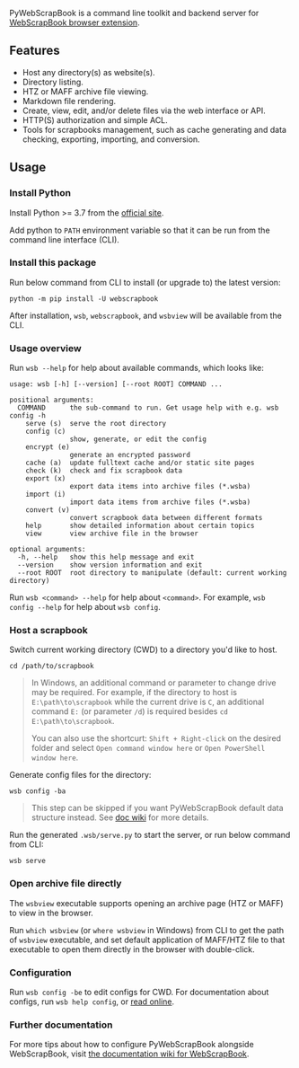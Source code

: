 PyWebScrapBook is a command line toolkit and backend server for
[WebScrapBook browser extension](https://github.com/danny0838/webscrapbook).

## Features
* Host any directory(s) as website(s).
* Directory listing.
* HTZ or MAFF archive file viewing.
* Markdown file rendering.
* Create, view, edit, and/or delete files via the web interface or API.
* HTTP(S) authorization and simple ACL.
* Tools for scrapbooks management, such as cache generating and data checking, exporting, importing, and conversion.

## Usage

### Install Python

Install Python >= 3.7 from the [official site](https://www.python.org).

Add python to `PATH` environment variable so that it can be run from the command line interface (CLI).

### Install this package

Run below command from CLI to install (or upgrade to) the latest version:

    python -m pip install -U webscrapbook

After installation, `wsb`, `webscrapbook`, and `wsbview` will be available from the CLI.

### Usage overview

Run `wsb --help` for help about available commands, which looks like:

    usage: wsb [-h] [--version] [--root ROOT] COMMAND ...

    positional arguments:
      COMMAND      the sub-command to run. Get usage help with e.g. wsb config -h
        serve (s)  serve the root directory
        config (c)
                   show, generate, or edit the config
        encrypt (e)
                   generate an encrypted password
        cache (a)  update fulltext cache and/or static site pages
        check (k)  check and fix scrapbook data
        export (x)
                   export data items into archive files (*.wsba)
        import (i)
                   import data items from archive files (*.wsba)
        convert (v)
                   convert scrapbook data between different formats
        help       show detailed information about certain topics
        view       view archive file in the browser

    optional arguments:
      -h, --help   show this help message and exit
      --version    show version information and exit
      --root ROOT  root directory to manipulate (default: current working directory)

Run `wsb <command> --help` for help about `<command>`. For example, `wsb config --help` for help about `wsb config`.

### Host a scrapbook

Switch current working directory (CWD) to a directory you'd like to host.

    cd /path/to/scrapbook

> In Windows, an additional command or parameter to change drive may be required. For example, if the directory to host is `E:\path\to\scrapbook` while the current drive is `C`, an additional command `E:` (or parameter `/d`) is required besides `cd E:\path\to\scrapbook`.
>
> You can also use the shortcurt: `Shift + Right-click` on the desired folder and select `Open command window here` or `Open PowerShell window here`.

Generate config files for the directory:

    wsb config -ba

> This step can be skipped if you want PyWebScrapBook default data structure instead. See [doc wiki](https://github.com/danny0838/webscrapbook/wiki/Backend) for more details.

Run the generated `.wsb/serve.py` to start the server, or run below command from CLI:

    wsb serve

### Open archive file directly

The `wsbview` executable supports opening an archive page (HTZ or MAFF) to view in the browser.

Run `which wsbview` (or `where wsbview` in Windows) from CLI to get the path of `wsbview` executable, and set default application of MAFF/HTZ file to that executable to open them directly in the browser with double-click.

### Configuration

Run `wsb config -be` to edit configs for CWD. For documentation about configs, run `wsb help config`, or [read online](https://github.com/danny0838/PyWebScrapBook/blob/master/webscrapbook/resources/config.md).

### Further documentation

For more tips about how to configure PyWebScrapBook alongside WebScrapBook, visit [the documentation wiki for WebScrapBook](https://github.com/danny0838/webscrapbook/wiki/Backend).
